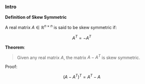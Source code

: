 ### **Intro**

**Definition of Skew Symmetric**

A real matrix $A \in \mathbb{R}^{n\times n}$ is said to be skew symmetric if: 

$$
A^T = -A^T
$$

**Theorem**: 
> Given any real matrix $A$, the matrix $A - A^T$ is skew symmetric. 

Proof: 

$$
(A - A^T)^T = A^T - A
$$

